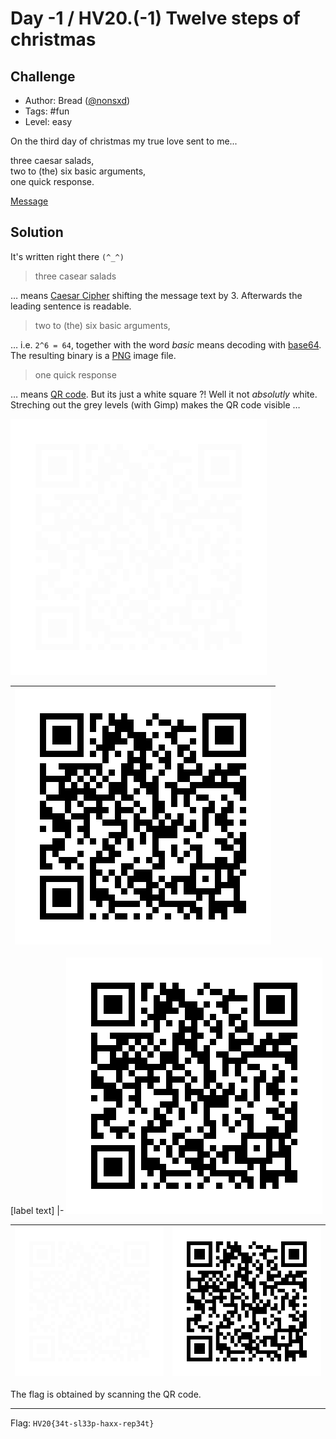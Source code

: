 # Day -1 / HV20.(-1) Twelve steps of christmas



## Challenge

<!-- ...10....:...20....:...30....:...40....:...50....:...60....:...70....:. -->
* Author: Bread ([@nonsxd](https://twitter.com/nonsxd))
* Tags:   #fun
* Level:  easy

On the third day of christmas my true love sent to me...

three caesar salads,\
two to (the) six basic arguments,\
one quick response.

[Message](Message.txt)



## Solution

It's written right there `(^_^)`

> three casear salads

… means [Caesar Cipher] shifting the message text by 3. Afterwards the leading
sentence is readable.

[Caesar Cipher]: https://en.wikipedia.org/wiki/Caesar_cipher

> two to (the) six basic arguments,

… i.e. `2^6 = 64`, together with the word _basic_ means decoding with [base64].
The resulting binary is a [PNG] image file.

[PNG]: https://en.wikipedia.org/wiki/Portable_Network_Graphics
[base64]: https://en.wikipedia.org/wiki/Base64

> one quick response

… means [QR code]. But its just a white square ?! Well it not _absolutly_ white.
Streching out the grey levels (with Gimp) makes the QR code visible …

[QR code]: https://en.wikipedia.org/wiki/QR_code

<kbd>![](decoded.png)</kbd>

|![](adjusted_levels.png)|
|-

[label text]
|-
![](adjusted_levels.png)

|![](decoded.png)|![](adjusted_levels.png)
|-|-


The flag is obtained by scanning the QR code.

--------------------------------------------------------------------------------

Flag: `HV20{34t-sl33p-haxx-rep34t}`

